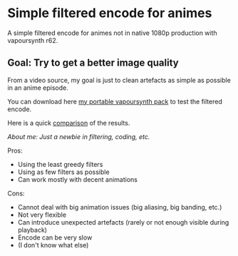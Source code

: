 # Simple filtered encode for animes
A simple filtered encode for animes not in native 1080p production with vapoursynth r62.

## Goal: Try to get a better image quality
From a video source, my goal is just to clean artefacts as simple as possible in an anime episode.

You can download here [my portable vapoursynth pack](https://kdrive.infomaniak.com/app/share/859085/82aa77e5-eaac-4889-8920-1087c136e44c) to test the filtered encode.

Here is a quick [comparison](https://slow.pics/c/uNrV6CMZ) of the results.

*About me: Just a newbie in filtering, coding, etc.*

Pros:
- Using the least greedy filters
- Using as few filters as possible
- Can work mostly with decent animations

Cons:
- Cannot deal with big animation issues (big aliasing, big banding, etc.)
- Not very flexible
- Can introduce unexpected artefacts (rarely or not enough visible during playback)
- Encode can be very slow
- (I don't know what else)

